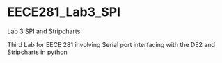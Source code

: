 # EECE281_Lab3_SPI
Lab 3 SPI and Stripcharts

Third Lab for EECE 281 involving Serial port interfacing with the DE2 and Stripcharts in python